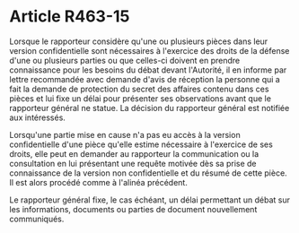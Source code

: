 # Article R463-15

Lorsque le rapporteur considère qu'une ou plusieurs pièces dans leur version  confidentielle sont nécessaires à l'exercice des droits de la défense d'une ou  plusieurs parties ou que celles-ci doivent en prendre connaissance pour les  besoins du débat devant l'Autorité, il en informe par lettre recommandée avec  demande d'avis de réception la personne qui a fait la demande de protection du  secret des affaires contenu dans ces pièces et lui fixe un délai pour présenter  ses observations avant que le rapporteur général ne statue. La décision du  rapporteur général est notifiée aux intéressés.

Lorsqu'une  partie mise en cause n'a pas eu accès à la version confidentielle d'une pièce  qu'elle estime nécessaire à l'exercice de ses droits, elle peut en demander au  rapporteur la communication ou la consultation en lui présentant une requête  motivée dès sa prise de connaissance de la version non confidentielle et du  résumé de cette pièce. Il est alors procédé comme à l'alinéa précédent.

Le rapporteur général fixe, le cas échéant, un délai permettant un  débat sur les informations, documents ou parties de document nouvellement  communiqués.
